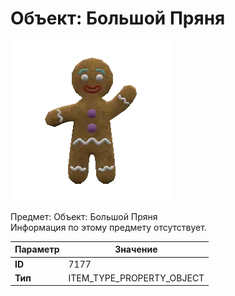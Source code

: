 # Объект: Большой Пряня

![Item Image](../img/7177.webp?raw=true)

Предмет: Объект: Большой Пряня<br>Информация по этому предмету отсутствует.


| Параметр | Значение |
|----------|----------|
| **ID** | 7177 |
| **Тип** | ITEM_TYPE_PROPERTY_OBJECT |

